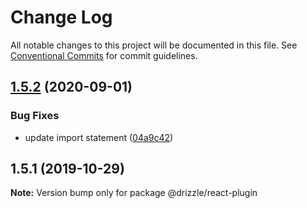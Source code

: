# Change Log

All notable changes to this project will be documented in this file.
See [Conventional Commits](https://conventionalcommits.org) for commit guidelines.

## [1.5.2](https://github.com/trufflesuite/drizzle/compare/@drizzle/react-plugin@1.5.1...@drizzle/react-plugin@1.5.2) (2020-09-01)


### Bug Fixes

* update import statement ([04a9c42](https://github.com/trufflesuite/drizzle/commit/04a9c42))





## 1.5.1 (2019-10-29)

**Note:** Version bump only for package @drizzle/react-plugin
